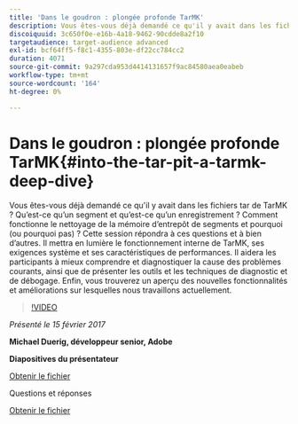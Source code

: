 ```yaml
---
title: 'Dans le goudron : plongée profonde TarMK'
description: Vous êtes-vous déjà demandé ce qu'il y avait dans les fichiers tar de TarMK ? Qu’est-ce qu’un segment et qu’est-ce qu’un enregistrement ? Comment fonctionne le nettoyage de la mémoire d’entrepôt de segments et pourquoi (ou pourquoi pas) ? Cette session répond à ces questions et à bien d’autres.
discoiquuid: 3c650f0e-e16b-4a18-9462-90cdde8a2f10
targetaudience: target-audience advanced
exl-id: bcf64ff5-f8c1-4355-803e-df22cc784cc2
duration: 4071
source-git-commit: 9a297cda953d4414131657f9ac84580aea0eabeb
workflow-type: tm+mt
source-wordcount: '164'
ht-degree: 0%

---
```


# Dans le goudron : plongée profonde TarMK{#into-the-tar-pit-a-tarmk-deep-dive}

Vous êtes-vous déjà demandé ce qu&#39;il y avait dans les fichiers tar de TarMK ? Qu’est-ce qu’un segment et qu’est-ce qu’un enregistrement ? Comment fonctionne le nettoyage de la mémoire d’entrepôt de segments et pourquoi (ou pourquoi pas) ? Cette session répondra à ces questions et à bien d’autres. Il mettra en lumière le fonctionnement interne de TarMK, ses exigences système et ses caractéristiques de performances. Il aidera les participants à mieux comprendre et diagnostiquer la cause des problèmes courants, ainsi que de présenter les outils et les techniques de diagnostic et de débogage. Enfin, vous trouverez un aperçu des nouvelles fonctionnalités et améliorations sur lesquelles nous travaillons actuellement.

>[!VIDEO](https://video.tv.adobe.com/v/19138/?quality=9)

*Présenté le 15 février 2017*

**Michael Duerig, développeur senior, Adobe**

**Diapositives du présentateur**

[Obtenir le fichier](assets/aem-gems-tarmk-deep-dive.pptx)

Questions et réponses

[Obtenir le fichier](assets/aem-gems-qandas-tarmk-deep-dive.pdf)
<!--
[Get back to the Overview](https://helpx.adobe.com/experience-manager/kt/eseminars/gems/aem-index.html)
-->
